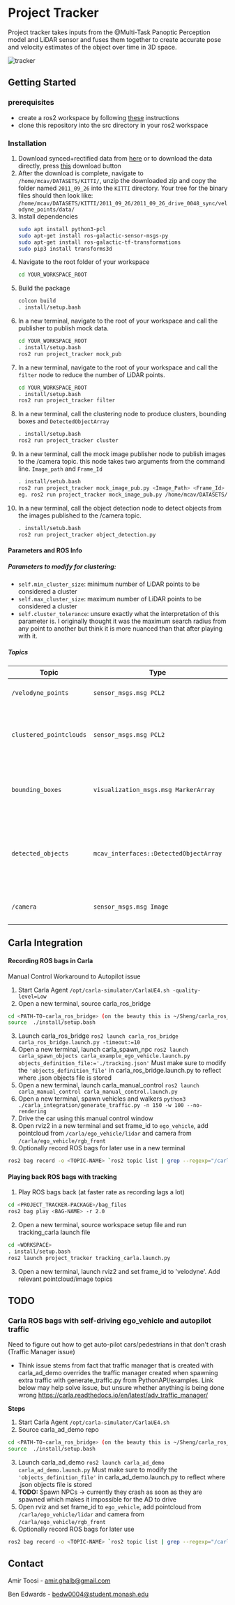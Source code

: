 # Project Tracker

Project tracker takes inputs from the @Multi-Task Panoptic Perception model and LiDAR sensor and fuses them together to create accurate pose and velocity estimates of the object over time in 3D space.

![tracker](https://user-images.githubusercontent.com/69286161/151936865-c160a7b6-f4cc-4b03-b0d2-b586d1aff493.gif)



## Getting Started

### prerequisites
* create a ros2 workspace by following [these](https://docs.ros.org/en/foxy/Tutorials/Workspace/Creating-A-Workspace.html) instructions
* clone this repository into the src directory in your ros2 workspace

### Installation

1. Download synced+rectified data from [here](http://www.cvlibs.net/datasets/kitti/raw_data.php) or to download the data directly, press [this](https://s3.eu-central-1.amazonaws.com/avg-kitti/raw_data/2011_09_26_drive_0048/2011_09_26_drive_0048_sync.zip) download button
2. After the download is complete, navigate to ```/home/mcav/DATASETS/KITTI/```, unzip the downloaded zip and copy the folder named `2011_09_26` into the `KITTI` directory. Your tree for the binary files should then look like: `/home/mcav/DATASETS/KITTI/2011_09_26/2011_09_26_drive_0048_sync/velodyne_points/data/`
3. Install dependencies
    ```sh
    sudo apt install python3-pcl
    sudo apt-get install ros-galactic-sensor-msgs-py
    sudo apt-get install ros-galactic-tf-transformations
    sudo pip3 install transforms3d
    ```
3. Navigate to the root folder of your workspace
    ```sh
    cd YOUR_WORKSPACE_ROOT
    ```
4. Build the package
	```sh
    colcon build
    . install/setup.bash
    ```
5. In a new terminal, navigate to the root of your workspace and call the publisher to publish mock data.
	```sh
    cd YOUR_WORKSPACE_ROOT
    . install/setup.bash
    ros2 run project_tracker mock_pub
    ```
6.  In a new terminal, navigate to the root of your workspace and call the `filter` node to reduce the number of LiDAR points.
	```sh
    cd YOUR_WORKSPACE_ROOT
    . install/setup.bash
    ros2 run project_tracker filter
    ```
7.  In a new terminal, call the clustering node to produce clusters, bounding boxes and `DetectedObjectArray`
    ```sh
    . install/setup.bash
    ros2 run project_tracker cluster
    ```
8.  In a new terminal, call the mock image publisher node to publish images to the /camera topic. this node takes two arguments from the command line. `Image_path` and `Frame_Id`
    ```sh
    . install/setub.bash
    ros2 run project_tracker mock_image_pub.py <Image_Path> <Frame_Id>
    eg. ros2 run project_tracker mock_image_pub.py /home/mcav/DATASETS/streetViewImages/ velodyne 
    ```
9. In a new terminal, call the object detection node to detect objects from the images published to the /camera topic.
    ```sh
    . install/setub.bash
    ros2 run project_tracker object_detection.py
    ```

#### Parameters and ROS Info

##### Parameters to modify for clustering: 
* `self.min_cluster_size`: minimum number of LiDAR points to be considered a cluster
* `self.max_cluster_size`: maximum number of LiDAR points to be considered a cluster
* `self.cluster_tolerance`: unsure exactly what the interpretation of this parameter is. I originally thought it was the maximum search radius from any point to another but think it is more nuanced than that after playing with it.

##### Topics
|Topic|Type|Objective|Nodes interacting|
------|----|---------|-----------------|
|`/velodyne_points`|`sensor_msgs.msg PCL2`|Publish mock LiDAR data|`project_tracker::mock_pub` publishes, `project_tracker::filter` subscribes|
|`clustered_pointclouds`|`sensor_msgs.msg PCL2`|View clustered pointclouds in PCL2 format for visualisation|`project_tracker::cluster` publishes|
|`bounding_boxes`|`visualization_msgs.msg MarkerArray`|View bounding boxes over identified clusters for visualisation|`project_tracker::cluster` publishes|
|`detected_objects`|`mcav_interfaces::DetectedObjectArray`|Emit detected objects for use in other MCAV nodes e.g. path planning|`project_tracker::cluster` publishes|
|`/camera`|`sensor_msgs.msg Image`|publish mock Images|`project_tracker::mock_image_pub` publishes, `project_tracker::object_detection` subscribes|

## Carla Integration

#### Recording ROS bags in Carla

Manual Control Workaround to Autopilot issue

1. Start Carla Agent `/opt/carla-simulator/CarlaUE4.sh -quality-level=Low`
2. Open a new terminal, source carla_ros_bridge
```bash
cd <PATH-TO-carla_ros_bridge> (on the beauty this is ~/Sheng/carla_ros_bridge, the beast it is ~/liam_ws/carla_ros_bridge, I think)
source  ./install/setup.bash
```
3. Launch carla_ros_bridge `ros2 launch carla_ros_bridge carla_ros_bridge.launch.py -timeout:=10`
4. Open a new terminal, launch carla_spawn_npc `ros2 launch carla_spawn_objects carla_example_ego_vehicle.launch.py objects_definition_file:='./tracking.json'`
    Must make sure to modify the `'objects_definition_file'` in carla_ros_bridge.launch.py to reflect where .json objects file is stored
5. Open a new terminal, launch carla_manual_control `ros2 launch carla_manual_control carla_manual_control.launch.py`
6. Open a new terminal, spawn vehicles and walkers `python3 ./carla_integration/generate_traffic.py -n 150 -w 100 --no-rendering`
7. Drive the car using this manual control window
8. Open rviz2 in a new terminal and set frame_id to `ego_vehicle`, add pointcloud from `/carla/ego_vehicle/lidar` and camera from `/carla/ego_vehicle/rgb_front`
9. Optionally record ROS bags for later use in a new terminal
```bash
ros2 bag record -o <TOPIC-NAME> `ros2 topic list | grep --regexp="/carla/*"` /tf
```

#### Playing back ROS bags with tracking

1. Play ROS bags back (at faster rate as recording lags a lot)
```bash
cd <PROJECT_TRACKER-PACKAGE>/bag_files
ros2 bag play <BAG-NAME> -r 2.0
```
2. Open a new terminal, source workspace setup file and run tracking_carla launch file
```bash
cd <WORKSPACE> 
. install/setup.bash
ros2 launch project_tracker tracking_carla.launch.py
```
3. Open a new terminal, launch rviz2 and set frame_id to 'velodyne'. Add relevant pointcloud/image topics


## TODO

### Carla ROS bags with self-driving ego_vehicle and autopilot traffic

Need to figure out how to get auto-pilot cars/pedestrians in that don't crash (Traffic Manager issue)

* Think issue stems from fact that traffic manager that is created with carla_ad_demo overrides the traffic manager created when spawning extra traffic with generate_traffic.py from PythonAPI/examples. Link below may help solve issue, but unsure whether anything is being done wrong
https://carla.readthedocs.io/en/latest/adv_traffic_manager/

**Steps**

1. Start Carla Agent `/opt/carla-simulator/CarlaUE4.sh`
2. Source carla_ad_demo repo
```bash
cd <PATH-TO-carla_ros_bridge> (on the beauty this is ~/Sheng/carla_ros_bridge, the beast it is ~/liam_ws/carla_ros_bridge, I think)
source  ./install/setup.bash
```
3. Launch carla_ad_demo `ros2 launch carla_ad_demo carla_ad_demo.launch.py`
    Must make sure to modify the `'objects_definition_file'` in carla_ad_demo.launch.py to reflect where .json objects file is stored
4. **TODO:** Spawn NPCs -> currently they crash as soon as they are spawned which makes it impossible for the AD to drive
5. Open rviz and set frame_id to `ego_vehicle`, add pointcloud from `/carla/ego_vehicle/lidar` and camera from `/carla/ego_vehicle/rgb_front`
6. Optionally record ROS bags for later use
```bash
ros2 bag record -o <TOPIC-NAME> `ros2 topic list | grep --regexp="/carla/*"` /tf
```



## Contact
Amir Toosi - amir.ghalb@gmail.com

Ben Edwards - bedw0004@student.monash.edu
